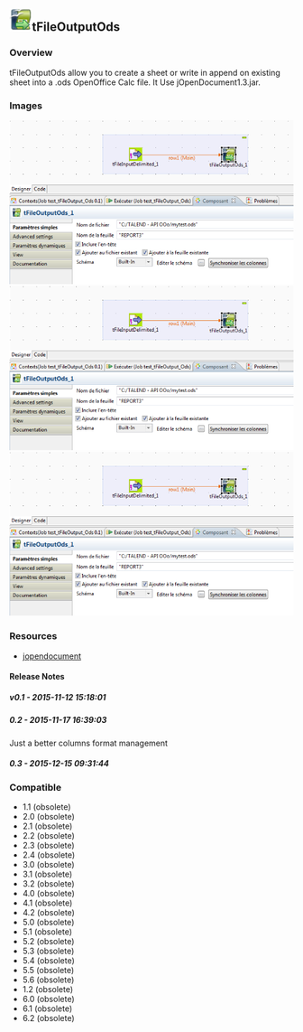## <img src='./logo.jpg' width='40' height='40'>tFileOutputOds

### Overview
tFileOutputOds allow you to create a sheet or write in append on existing sheet into a .ods OpenOffice Calc file. It Use jOpenDocument1.3.jar.
### Images
<a href='./screenshots/v_v0.1__3.jpg'><img src='./screenshots/v_v0.1__3.jpg' ></a>
<a href='./screenshots/v_0.3__2.jpg'><img src='./screenshots/v_0.3__2.jpg' ></a>
<a href='./screenshots/v_0.2__1.jpg'><img src='./screenshots/v_0.2__1.jpg' ></a>


### Resources
 * <a href=http://www.jopendocument.org/>jopendocument</a>

#### Release Notes

##### v0.1 - 2015-11-12 15:18:01

##### 0.2 - 2015-11-17 16:39:03
Just a better columns format management
##### 0.3 - 2015-12-15 09:31:44

### Compatible
 -  1.1 (obsolete)
 -   2.0 (obsolete)
 -   2.1 (obsolete)
 -   2.2 (obsolete)
 -   2.3 (obsolete)
 -   2.4 (obsolete)
 -   3.0 (obsolete)
 -   3.1 (obsolete)
 -   3.2 (obsolete)
 -   4.0 (obsolete)
 -   4.1 (obsolete)
 -   4.2 (obsolete)
 -   5.0 (obsolete)
 -   5.1 (obsolete)
 -   5.2 (obsolete)
 -   5.3 (obsolete)
 -   5.4 (obsolete)
 -   5.5 (obsolete)
 -   5.6 (obsolete)
 -   1.2 (obsolete)
 -   6.0 (obsolete)
 -   6.1 (obsolete)
 -   6.2 (obsolete)